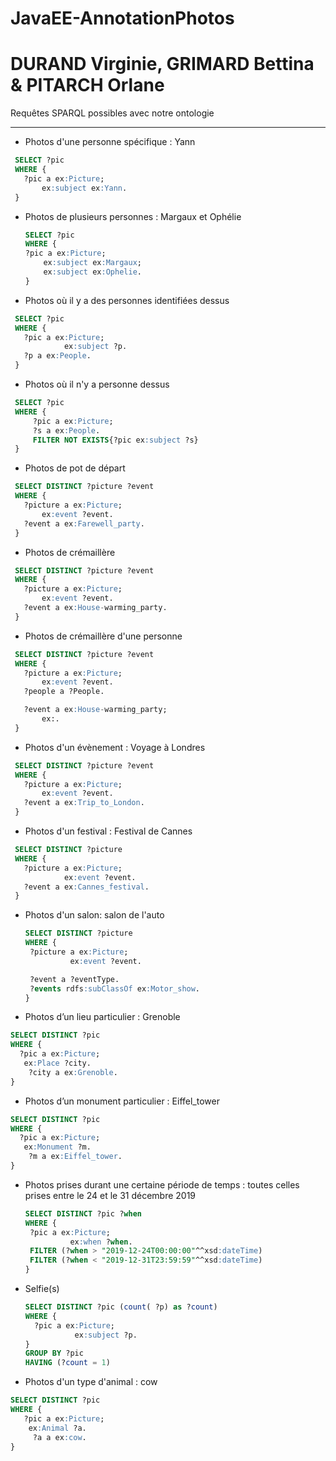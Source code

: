 # JavaEE-AnnotationPhotos
# DURAND Virginie, GRIMARD Bettina & PITARCH Orlane

Requêtes SPARQL possibles avec notre ontologie

---

* Photos d'une personne spécifique : Yann
 ```sql
  SELECT ?pic
  WHERE {
    ?pic a ex:Picture;
        ex:subject ex:Yann.
  }
   ```

* Photos de plusieurs personnes : Margaux et Ophélie
   ```sql
  SELECT ?pic
  WHERE {
   ?pic a ex:Picture;
       ex:subject ex:Margaux;
       ex:subject ex:Ophelie.
  }
   ```

* Photos où il y a des personnes identifiées dessus   
 ```sql
  SELECT ?pic
  WHERE {
    ?pic a ex:Picture;
             ex:subject ?p.
    ?p a ex:People.
  }
   ```
   
* Photos où il n'y a personne dessus
 ```sql
  SELECT ?pic
  WHERE {
      ?pic a ex:Picture;
      ?s a ex:People.
      FILTER NOT EXISTS{?pic ex:subject ?s}
  }
   ```

* Photos de pot de départ 
 ```sql
  SELECT DISTINCT ?picture ?event
  WHERE {
    ?picture a ex:Picture;
        ex:event ?event.
    ?event a ex:Farewell_party.
  }
   ```

* Photos de crémaillère
 ```sql
  SELECT DISTINCT ?picture ?event
  WHERE {
    ?picture a ex:Picture;
        ex:event ?event.
    ?event a ex:House-warming_party.
  }
   ```

* Photos de crémaillère d'une personne
 ```sql
  SELECT DISTINCT ?picture ?event
  WHERE {
    ?picture a ex:Picture;
        ex:event ?event.
    ?people a ?People.

    ?event a ex:House-warming_party;
		ex:.
  }
   ```

* Photos d'un évènement : Voyage à Londres
 ```sql
  SELECT DISTINCT ?picture ?event
  WHERE {
    ?picture a ex:Picture;
        ex:event ?event.
    ?event a ex:Trip_to_London.
  }
 ```

* Photos d'un festival : Festival de Cannes
 ```sql
  SELECT DISTINCT ?picture
  WHERE {
    ?picture a ex:Picture;
             ex:event ?event.
    ?event a ex:Cannes_festival.
  }
 ```
* Photos d'un salon: salon de l'auto
   ```sql
  SELECT DISTINCT ?picture
  WHERE {
    ?picture a ex:Picture;
             ex:event ?event.
  
    ?event a ?eventType.
    ?events rdfs:subClassOf ex:Motor_show.
  }
   ```
  
* Photos d’un lieu particulier : Grenoble 
 ```sql
SELECT DISTINCT ?pic
WHERE {
   ?pic a ex:Picture;
    ex:Place ?city.
     ?city a ex:Grenoble.
}
 ```

* Photos d’un monument particulier : Eiffel_tower 
 ```sql
SELECT DISTINCT ?pic
WHERE {
   ?pic a ex:Picture;
    ex:Monument ?m.
     ?m a ex:Eiffel_tower.
}
 ```
 
* Photos prises durant une certaine période de temps : toutes celles prises entre le 24 et le 31 décembre 2019
   ```sql
  SELECT DISTINCT ?pic ?when
  WHERE {
    ?pic a ex:Picture;
             ex:when ?when.
    FILTER (?when > "2019-12-24T00:00:00"^^xsd:dateTime)
    FILTER (?when < "2019-12-31T23:59:59"^^xsd:dateTime)
  }
  ```
  
* Selfie(s)
  ```sql
  SELECT DISTINCT ?pic (count( ?p) as ?count)
  WHERE {
    ?pic a ex:Picture;
             ex:subject ?p.
  }
  GROUP BY ?pic
  HAVING (?count = 1)
  ```
* Photos d'un type d'animal : cow
```sql
SELECT DISTINCT ?pic
WHERE {
   ?pic a ex:Picture;
    ex:Animal ?a.
     ?a a ex:cow.
}
  ```



  
  
